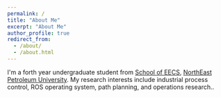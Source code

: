 ```yaml
---
permalink: /
title: "About Me"
excerpt: "About Me"
author_profile: true
redirect_from: 
  - /about/
  - /about.html
---
```


I'm a forth year undergraduate student from [School of EECS](http://dqxxgcxy.nepu.edu.cn/), [NorthEast Petroleum University](http://www.nepu.edu.cn/). My research interests include industrial process control, ROS operating system, path planning, and operations research..
